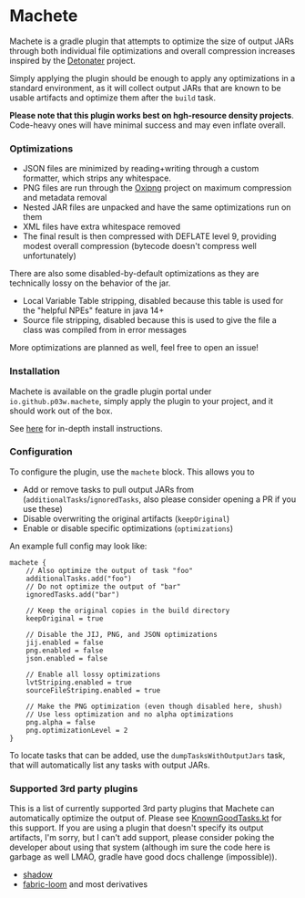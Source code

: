 # Machete

Machete is a gradle plugin that attempts to optimize the size of output JARs
through both individual file optimizations and overall compression increases inspired by the [Detonater](https://github.com/EnnuiL/Detonater) project.

Simply applying the plugin should be enough to apply any optimizations in a standard environment,
as it will collect output JARs that are known to be usable artifacts and optimize them after the `build` task.

**Please note that this plugin works best on hgh-resource density projects**. Code-heavy ones will have minimal success and may even inflate overall.

### Optimizations

- JSON files are minimized by reading+writing through a custom formatter, which strips any whitespace.
- PNG files are run through the [Oxipng](https://github.com/shssoichiro/oxipng) project on maximum compression and metadata removal
- Nested JAR files are unpacked and have the same optimizations run on them
- XML files have extra whitespace removed
- The final result is then compressed with DEFLATE level 9, providing modest overall compression (bytecode doesn't compress well unfortunately)

There are also some disabled-by-default optimizations as they are technically lossy on the behavior of the jar.

- Local Variable Table stripping, disabled because this table is used for the "helpful NPEs" feature in java 14+
- Source file stripping, disabled because this is used to give the file a class was compiled from in error messages

More optimizations are planned as well, feel free to open an issue!

### Installation

Machete is available on the gradle plugin portal under `io.github.p03w.machete`, simply apply
the plugin to your project, and it should work out of the box.

See [here](https://plugins.gradle.org/plugin/io.github.p03w.machete) for in-depth install instructions.

### Configuration

To configure the plugin, use the `machete` block. This allows you to

- Add or remove tasks to pull output JARs from (`additionalTasks`/`ignoredTasks`, also please consider opening a PR if you use these)
- Disable overwriting the original artifacts (`keepOriginal`)
- Enable or disable specific optimizations (`optimizations`)

An example full config may look like:
```
machete {
    // Also optimize the output of task "foo"
    additionalTasks.add("foo")
    // Do not optimize the output of "bar"
    ignoredTasks.add("bar")
    
    // Keep the original copies in the build directory
    keepOriginal = true
    
    // Disable the JIJ, PNG, and JSON optimizations
    jij.enabled = false
    png.enabled = false
    json.enabled = false
    
    // Enable all lossy optimizations
    lvtStriping.enabled = true
    sourceFileStriping.enabled = true
    
    // Make the PNG optimization (even though disabled here, shush)
    // Use less optimization and no alpha optimizations
    png.alpha = false
    png.optimizationLevel = 2
}
```

To locate tasks that can be added, use the `dumpTasksWithOutputJars` task, that will automatically list any tasks with output JARs.

### Supported 3rd party plugins

This is a list of currently supported 3rd party plugins that Machete can automatically optimize the output of.
Please see [KnownGoodTasks.kt](https://github.com/P03W/Machete/blob/master/src/main/kotlin/io/github/p03w/machete/util/KnownGoodTasks.kt) for this support.
If you are using a plugin that doesn't specify its output artifacts, I'm sorry, but I can't add support,
please consider poking the developer about using that system (although im sure the code here is garbage as well LMAO,
gradle have good docs challenge (impossible)).

- [shadow](https://github.com/johnrengelman/shadow)
- [fabric-loom](https://github.com/FabricMC/fabric-loom/) and most derivatives
